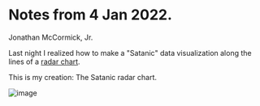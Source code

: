 # Notes from 4 Jan 2022. 

Jonathan McCormick, Jr.

Last night I realized how to make a "Satanic" data visualization along the lines of a [radar chart](https://en.wikipedia.org/wiki/Radar_chart). 

This is my creation: The Satanic radar chart.

![image](https://user-images.githubusercontent.com/67705789/210634851-5c8781ed-9b5b-4832-a955-42c5efee55a5.png)



